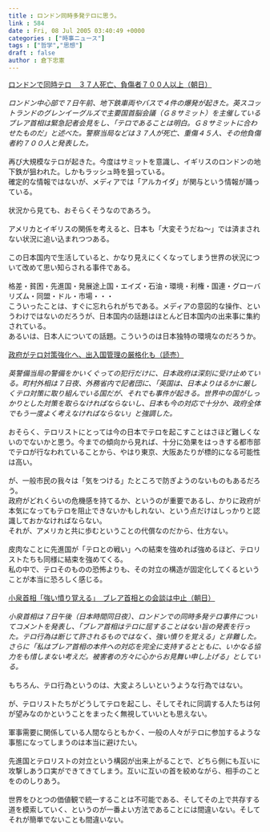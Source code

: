 ```yaml
---
title : ロンドン同時多発テロに思う。
link : 584
date : Fri, 08 Jul 2005 03:40:49 +0000
categories : ["時事ニュース"]
tags : ["哲学","思想"]
draft : false
author : 倉下忠憲
---
```


<A HREF="http://www.asahi.com/international/update/0707/008.html" TARGET="_blank">ロンドンで同時テロ　３７人死亡、負傷者７００人以上（朝日）</A><BR><BR><I>ロンドン中心部で７日午前、地下鉄車両やバスで４件の爆発が起きた。英スコットランドのグレンイーグルズで主要国首脳会議（Ｇ８サミット）を主催しているブレア首相は緊急記者会見をし、「テロであることは明白。Ｇ８サミットに合わせたものだ」と述べた。警察当局などは３７人が死亡、重傷４５人、その他負傷者約７００人と発表した。</I><BR><BR>再び大規模なテロが起きた。今度はサミットを意識し、イギリスのロンドンの地下鉄が狙われた。しかもラッシュ時を狙っている。<BR>確定的な情報ではないが、メディアでは「アルカイダ」が関与という情報が踊っている。<BR><BR>状況から見ても、おそらくそうなのであろう。<BR><BR>アメリカとイギリスの関係を考えると、日本も「大変そうだね～」では済まされない状況に追い込まれつつある。<BR><BR>この日本国内で生活していると、かなり見えにくくなってしまう世界の状況について改めて思い知らされる事件である。<BR><BR>格差・貧困・先進国・発展途上国・エイズ・石油・環境・利権・国連・グローバリズム・同盟・ドル・市場・・・<BR>こういったことは、すぐに忘れられがちである。メディアの意図的な操作、というわけではないのだろうが、日本国内の話題はほとんど日本国内の出来事に集約されている。<BR>あるいは、日本人についての話題。こういうのは日本独特の環境なのだろうか。<BR><BR><A HREF="http://www.yomiuri.co.jp/politics/news/20050707ia25.htm" TARGET="_blank">政府がテロ対策強化へ、出入国管理の厳格化も（読売）</A><BR><BR><I>英警備当局の警備をかいくぐっての犯行だけに、日本政府は深刻に受け止めている。町村外相は７日夜、外務省内で記者団に、「英国は、日本よりはるかに厳しくテロ対策に取り組んでいる国だが、それでも事件が起きる。世界中の国がしっかりとした対策を取らなければならないし、日本も今の対応で十分か、政府全体でもう一度よく考えなければならない」と強調した。</I><BR><BR>おそらく、テロリストにとっては今の日本でテロを起こすことはさほど難しくないのでないかと思う。今までの傾向から見れば、十分に効果をはっきする都市部でテロが行なわれていることから、やはり東京、大阪あたりが標的になる可能性は高い。<BR><BR>が、一般市民の我々は「気をつける」たところで防ぎようのないものもあるだろう。<BR>政府がどれくらいの危機感を持てるか、というのが重要であるし、かりに政府が本気になってもテロを阻止できないかもしれない、という点だけはしっかりと認識しておかなければならない。<BR>それが、アメリカと共に歩むということの代償なのだから、仕方ない。<BR><BR>皮肉なことに先進国が「テロとの戦い」への結束を強めれば強めるほど、テロリストたちも同様に結束を強めてくる。<BR>私の中で、テロそのものの恐怖よりも、その対立の構造が固定化してくるということが本当に恐ろしく感じる。<BR><BR><A HREF="http://www.asahi.com/politics/update/0708/001.html" TARGET="_blank">小泉首相「強い憤り覚える」　ブレア首相との会談は中止（朝日）</A><BR><BR><I>小泉首相は７日午後（日本時間同日夜）、ロンドンでの同時多発テロ事件についてコメントを発表し、「ブレア首相はテロに屈することはない旨の発表を行った。テロ行為は断じて許されるものではなく、強い憤りを覚える」と非難した。さらに「私はブレア首相の本件への対応を完全に支持するとともに、いかなる協力をも惜しまない考えだ。被害者の方々に心からお見舞い申し上げる」としている。 </I><BR><BR>もちろん、テロ行為というのは、大変よろしいというような行為ではない。<BR><BR>が、テロリストたちがどうしてテロを起こし、そしてそれに同調する人たちは何が望みなのかということをまったく無視していいとも思えない。<BR><BR>軍事需要に関係している人間ならともかく、一般の人々がテロに参加するような事態になってしまうのは本当に避けたい。<BR><BR>先進国とテロリストの対立という構図が出来上がることで、どちら側にも互いに攻撃しあう口実ができてきてしまう。互いに互いの首を絞めながら、相手のことをののしりあう。<BR><BR>世界をひとつの価値観で統一することは不可能である、そしてその上で共存する道を模索していく、というのが一番よい方法であることには間違いない。そしてそれが簡単でないことも間違いない。<br><br>
